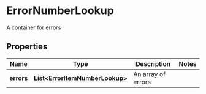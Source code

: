 

# ErrorNumberLookup

A container for errors
## Properties

Name | Type | Description | Notes
------------ | ------------- | ------------- | -------------
**errors** | [**List&lt;ErrorItemNumberLookup&gt;**](ErrorItemNumberLookup.md) | An array of errors | 



